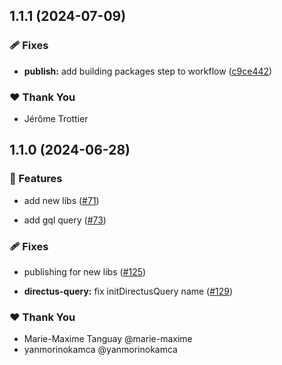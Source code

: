 ## 1.1.1 (2024-07-09)


### 🩹 Fixes

- **publish:** add building packages step to workflow ([c9ce442](https://github.com/OKAMca/stack/commit/c9ce442))


### ❤️  Thank You

- Jérôme Trottier

## 1.1.0 (2024-06-28)


### 🚀 Features

- add new libs ([#71](https://github.com/OKAMca/stack/pull/71))

- add gql query ([#73](https://github.com/OKAMca/stack/pull/73))


### 🩹 Fixes

- publishing for new libs ([#125](https://github.com/OKAMca/stack/pull/125))

- **directus-query:** fix initDirectusQuery name ([#129](https://github.com/OKAMca/stack/pull/129))


### ❤️  Thank You

- Marie-Maxime Tanguay @marie-maxime
- yanmorinokamca @yanmorinokamca